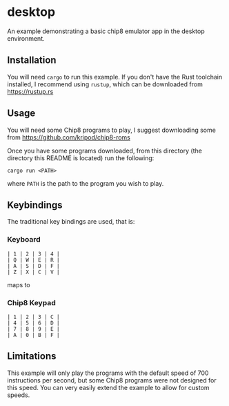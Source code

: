 # desktop

An example demonstrating a basic chip8 emulator app in the desktop environment.

## Installation

You will need `cargo` to run this example. If you don't have the Rust toolchain installed, I recommend using `rustup`,
which can be downloaded from <https://rustup.rs>

## Usage

You will need some Chip8 programs to play, I suggest downloading some from <https://github.com/kripod/chip8-roms>

Once you have some programs downloaded, from this directory (the directory this README is located) run the following:

```
cargo run <PATH>
```

where `PATH` is the path to the program you wish to play.

## Keybindings

The traditional key bindings are used, that is:

### Keyboard

```
| 1 | 2 | 3 | 4 |
| Q | W | E | R |
| A | S | D | F |
| Z | X | C | V |
```

maps to

### Chip8 Keypad

```
| 1 | 2 | 3 | C |
| 4 | 5 | 6 | D |
| 7 | 8 | 9 | E |
| A | 0 | B | F |
```

## Limitations

This example will only play the programs with the default speed of 700 instructions per second, but some Chip8 programs
were not designed for this speed.
You can very easily extend the example to allow for custom speeds.
